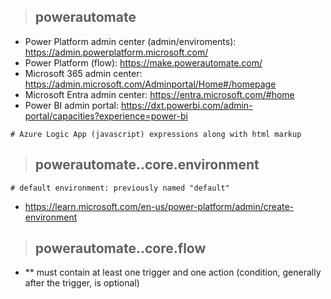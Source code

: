 > ## powerautomate

- Power Platform admin center (admin/enviroments): https://admin.powerplatform.microsoft.com/
- Power Platform (flow): https://make.powerautomate.com/
- Microsoft 365 admin center: https://admin.microsoft.com/Adminportal/Home#/homepage
- Microsoft Entra admin center: https://entra.microsoft.com/#home
- Power BI admin portal: https://dxt.powerbi.com/admin-portal/capacities?experience=power-bi

```
# Azure Logic App (javascript) expressions along with html markup
```

> ## powerautomate..core.environment
```
# default environment: previously named "default"
```
- https://learn.microsoft.com/en-us/power-platform/admin/create-environment

> ## powerautomate..core.flow
- ** must contain at least one trigger and one action (condition, generally after the trigger, is optional)
